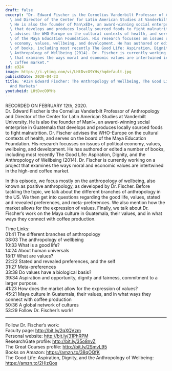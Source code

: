 ```yaml
---
draft: false
excerpt: "Dr. Edward Fischer is the Cornelius Vanderbilt Professor of Anthropology\
  \ and Director of the Center for Latin American Studies at Vanderbilt University.\
  \ He is also the founder of Man\xED+, an award-winning social enterprise in Guatemala\
  \ that develops and produces locally sourced foods to fight malnutrition. Dr. Fischer\
  \ advises the WHO-Europe on the cultural contexts of health, and serves on the board\
  \ of the Maya Education Foundation. His research focusses on issues of political\
  \ economy, values, wellbeing, and development. He has authored or edited a number\
  \ of books, including most recently The Good Life: Aspiration, Dignity, and the\
  \ Anthropology of Wellbeing (2014). Dr. Fischer is currently working on a project\
  \ that examines the ways moral and economic values are intertwined in the high-end\
  \ coffee market."
id: e324
image: https://i.ytimg.com/vi/LHtDvcO9YHs/hqdefault.jpg
publishDate: 2020-04-23
title: '#324 Edward Fischer: The Anthropology of Wellbeing, The Good Life, Values,
  And Markets'
youtubeid: LHtDvcO9YHs
---
```

RECORDED ON FEBRUARY 12th, 2020.  
Dr. Edward Fischer is the Cornelius Vanderbilt Professor of Anthropology and Director of the Center for Latin American Studies at Vanderbilt University. He is also the founder of Maní+, an award-winning social enterprise in Guatemala that develops and produces locally sourced foods to fight malnutrition. Dr. Fischer advises the WHO-Europe on the cultural contexts of health, and serves on the board of the Maya Education Foundation. His research focusses on issues of political economy, values, wellbeing, and development. He has authored or edited a number of books, including most recently The Good Life: Aspiration, Dignity, and the Anthropology of Wellbeing (2014). Dr. Fischer is currently working on a project that examines the ways moral and economic values are intertwined in the high-end coffee market.

In this episode, we focus mostly on the anthropology of wellbeing, also known as positive anthropology, as developed by Dr. Fischer. Before tackling the topic, we talk about the different branches of anthropology in the US. We then get into questions regarding the good life, values, stated and revealed preferences, and meta-preferences. We also mention how the market allows for the expression of values. Finally, we talk about Dr. Fischer’s work on the Maya culture in Guatemala, their values, and in what ways they connect with coffee production.


Time Links:  
01:41  The different branches of anthropology  
08:03  The anthropology of wellbeing  
10:33  What is a good life?  
14:24  About human universals  
18:17  What are values?  
22:22  Stated and revealed preferences, and the self  
31:27  Meta-preferences  
33:38  Do values have a biological basis?  
39:34  Aspiration and opportunity, dignity and fairness, commitment to a larger purpose.  
41:23  How does the market allow for the expression of values?  
45:21  Maya culture in Guatemala, their values, and in what ways they connect with coffee production  
50:36  A global network of cultures  
53:29  Follow Dr. Fischer’s work!

---

Follow Dr. Fischer’s work:  
Faculty page: http://bit.ly/2qXQVzm  
Personal website: http://bit.ly/31PhRPM  
ResearchGate profile: http://bit.ly/35o8nvZ  
The Great Courses profile: http://bit.ly/2SmvL95  
Books on Amazon: https://amzn.to/38qOQfK  
The Good Life: Aspiration, Dignity, and the Anthropology of Wellbeing: https://amzn.to/2HizQos
